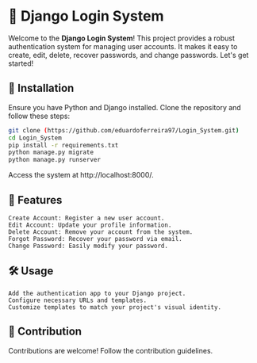 # 🚀 Django Login System

Welcome to the **Django Login System**! This project provides a robust authentication system for managing user accounts. It makes it easy to create, edit, delete, recover passwords, and change passwords. Let's get started!

## 🔧 Installation

Ensure you have Python and Django installed. Clone the repository and follow these steps:

```bash
git clone (https://github.com/eduardoferreira97/Login_System.git)
cd Login_System
pip install -r requirements.txt
python manage.py migrate
python manage.py runserver
```
Access the system at http://localhost:8000/.
## 🌟 Features

    Create Account: Register a new user account.
    Edit Account: Update your profile information.
    Delete Account: Remove your account from the system.
    Forgot Password: Recover your password via email.
    Change Password: Easily modify your password.

## 🛠️ Usage

    Add the authentication app to your Django project.
    Configure necessary URLs and templates.
    Customize templates to match your project's visual identity.

## 📌 Contribution

Contributions are welcome! Follow the contribution guidelines.
